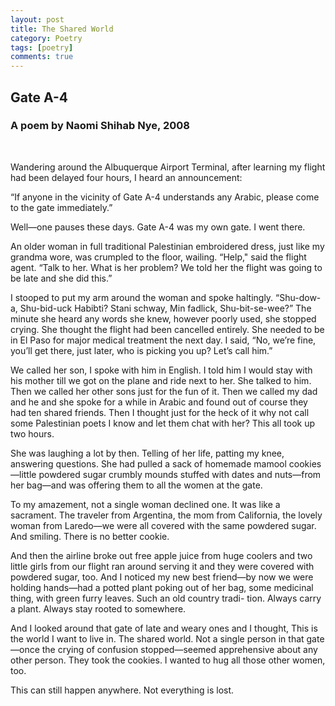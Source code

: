 ```yaml
---
layout: post
title: The Shared World
category: Poetry
tags: [poetry]
comments: true
---
```

<h2>Gate A-4</h2>
<h3>A poem by Naomi Shihab Nye, 2008</h3><br>

<p>
Wandering around the Albuquerque Airport Terminal, after learning
my flight had been delayed four hours, I heard an announcement:

“If anyone in the vicinity of Gate A-4 understands any Arabic, please come to the gate immediately.”

Well—one pauses these days. Gate A-4 was my own gate. I went there.

An older woman in full traditional Palestinian embroidered dress, just like my grandma wore, was crumpled to the floor, wailing. “Help," said the flight agent. “Talk to her. What is her problem? We told her the flight was going to be late and she did this.”

I stooped to put my arm around the woman and spoke haltingly.
“Shu-dow-a, Shu-bid-uck Habibti? Stani schway, Min fadlick, Shu-bit-se-wee?” The minute she heard any words she knew, however poorly used, she stopped crying. She thought the flight had been cancelled entirely. She needed to be in El Paso for major medical treatment the next day. I said, “No, we’re fine, you’ll get there, just later, who is picking you up? Let’s call him.”

We called her son, I spoke with him in English. I told him I would
stay with his mother till we got on the plane and ride next to
her. She talked to him. Then we called her other sons just
for the fun of it. Then we called my dad and he and she spoke for a while in Arabic and found out of course they had ten shared friends. Then I thought just for the heck of it why not call some Palestinian poets I know and let them chat with her? This all took up two hours.

She was laughing a lot by then. Telling of her life, patting my knee, answering questions. She had pulled a sack of homemade mamool cookies—little powdered sugar crumbly mounds stuffed with dates and nuts—from her bag—and was offering them to all the women at the gate.

To my amazement, not a single woman declined one. It was like a
sacrament. The traveler from Argentina, the mom from California, the lovely woman from Laredo—we were all covered with the same powdered sugar. And smiling. There is no better cookie.

And then the airline broke out free apple juice from huge coolers and two little girls from our flight ran around serving it and they were covered with powdered sugar, too. And I noticed my new best friend—by now we were holding hands—had a potted plant poking out of her bag, some medicinal thing, with green furry leaves. Such an old country tradi-
tion. Always carry a plant. Always stay rooted to somewhere.

And I looked around that gate of late and weary ones and I thought,
This is the world I want to live in. The shared world. Not a single person in that gate—once the crying of confusion stopped—seemed apprehensive about any other person. They took the cookies. I wanted to hug all those other women, too.

This can still happen anywhere. Not everything is lost.

</p>